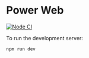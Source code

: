 # Power Web

[![Node CI](https://github.com/powerkernel/power-web/actions/workflows/node.yml/badge.svg)](https://github.com/powerkernel/power-web/actions/workflows/node.yml)

To run the development server:

```bash
npm run dev
```
